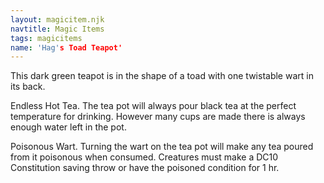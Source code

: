 ```yaml
---
layout: magicitem.njk
navtitle: Magic Items
tags: magicitems
name: 'Hag's Toad Teapot'
---
```

This dark green teapot is in the shape of a toad with one twistable wart in its back.

Endless Hot Tea. The tea pot will always pour black tea at the perfect temperature for drinking. However many cups are made there is always enough water left in the pot.

Poisonous Wart. Turning the wart on the tea pot will make any tea poured from it poisonous when consumed. Creatures must make a DC10 Constitution saving throw or have the poisoned condition for 1 hr.